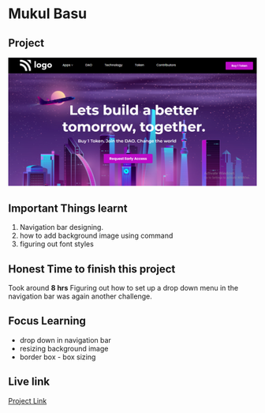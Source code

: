 # Mukul Basu

## Project

![Image](./Capture.PNG)
## Important Things learnt 
1. Navigation bar designing.
2. how to add background image using command
3. figuring out font styles

## Honest Time to finish this project

Took around **8 hrs**
Figuring out how to set up a drop down menu in the navigation bar was again another challenge.

## Focus Learning
- drop down in navigation bar
- resizing background image 
- border box - box sizing

## Live link

[Project Link](https://liveproject5.netlify.com "Netlify")


